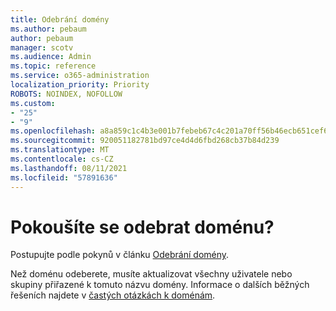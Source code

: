 ```yaml
---
title: Odebrání domény
ms.author: pebaum
author: pebaum
manager: scotv
ms.audience: Admin
ms.topic: reference
ms.service: o365-administration
localization_priority: Priority
ROBOTS: NOINDEX, NOFOLLOW
ms.custom:
- "25"
- "9"
ms.openlocfilehash: a8a859c1c4b3e001b7febeb67c4c201a70ff56b46ecb651cef69d88500846626
ms.sourcegitcommit: 920051182781bd97ce4d4d6fbd268cb37b84d239
ms.translationtype: MT
ms.contentlocale: cs-CZ
ms.lasthandoff: 08/11/2021
ms.locfileid: "57891636"
---
```

# <a name="trying-to-remove-your-domain"></a>Pokoušíte se odebrat doménu?

Postupujte podle pokynů v článku [Odebrání domény](https://docs.microsoft.com/microsoft-365/admin/get-help-with-domains/remove-a-domain).
  
Než doménu odeberete, musíte aktualizovat všechny uživatele nebo skupiny přiřazené k tomuto názvu domény. Informace o dalších běžných řešeních najdete v [častých otázkách k doménám](https://docs.microsoft.com/microsoft-365/admin/setup/domains-faq).
  